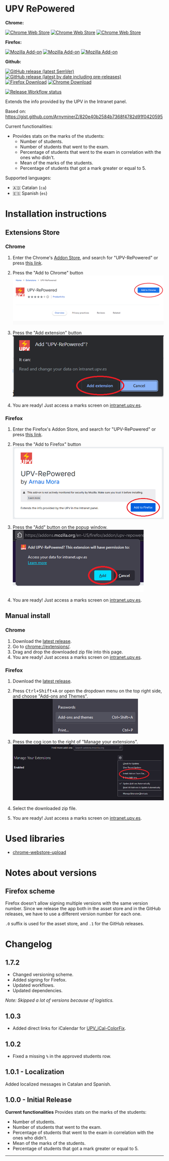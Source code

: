 # UPV RePowered
**Chrome:**

[![Chrome Web Store][chrome-badge-version]][chrome-extension]
[![Chrome Web Store][chrome-badge-users]][chrome-extension]
[![Chrome Web Store][chrome-badge-rating]][chrome-extension]

**Firefox:**

[![Mozilla Add-on][mozilla-badge-version]][mozilla-addon]
[![Mozilla Add-on][mozilla-badge-users]][mozilla-addon]
[![Mozilla Add-on][mozilla-badge-rating]][mozilla-addon]

**Github:**

[![GitHub release (latest SemVer)](https://img.shields.io/github/v/release/ArnyminerZ/UPV-RePowered?label=stable%20version&style=flat-square)][latest-release-page]
[![GitHub release (latest by date including pre-releases)](https://img.shields.io/github/v/release/ArnyminerZ/UPV-RePowered?color=orange&include_prereleases&label=preview%20version&style=flat-square)][github-releases]\
[![Firefox Download](https://img.shields.io/badge/download-firefox-green?style=flat-square&logo=firefox)][latest-release-firefox]
[![Chrome Download](https://img.shields.io/badge/download-chrome-green?style=flat-square&logo=googlechrome)][latest-release-chrome]

[![Release Workflow status][release-badge]][release-workflow]

Extends the info provided by the UPV in the Intranet panel.

Based on: https://gist.github.com/ArnyminerZ/820e40b2584b7368f4782d91f0420595

Current functionalities:
* Provides stats on the marks of the students:
  * Number of students.
  * Number of students that went to the exam.
  * Percentage of students that went to the exam in correlation with the ones who didn't.
  * Mean of the marks of the students.
  * Percentage of students that got a mark greater or equal to 5.

Supported languages:
* 🇦🇩 Catalan (`ca`)
* 🇪🇸 Spanish (`es`)

# Installation instructions
## Extensions Store
### Chrome
1. Enter the Chrome's [Addon Store](https://chrome.google.com/webstore/category/extensions), and search for "UPV-RePowered" or press [this link][chrome-extension].

2. Press the "Add to Chrome" button\
![Add to Chrome](docs/install-chrome-1.png)

3. Press the "Add extension" button\
![Add Extension](docs/install-chrome-2.png)

4. You are ready! Just access a marks screen on [intranet.upv.es](https://intranet.upv.es/pls/soalu/sic_asi.Notes_TemaAlu_Asi?P_IDIOMA=c&p_vista=intranet).

### Firefox
1. Enter the Firefox's Addon Store, and search for "UPV-RePowered" or press [this link][mozilla-addon].

2. Press the "Add to Firefox" button\
![Add to Firefox](docs/install-firefox-1.png)

3. Press the "Add" button on the popup window.\
![Add to Firefox](docs/install-firefox-2.png)

4. You are ready! Just access a marks screen on [intranet.upv.es](https://intranet.upv.es/pls/soalu/sic_asi.Notes_TemaAlu_Asi?P_IDIOMA=c&p_vista=intranet).

## Manual install
### Chrome
1. Download the [latest release][latest-release-chrome].
2. Go to [chrome://extensions/](chrome://extensions/).
3. Drag and drop the downloaded zip file into this page.
4. You are ready! Just access a marks screen on [intranet.upv.es](https://intranet.upv.es/pls/soalu/sic_asi.Notes_TemaAlu_Asi?P_IDIOMA=c&p_vista=intranet).

### Firefox
1. Download the [latest release][latest-release-firefox].
2. Press <kbd>Ctrl+Shift+A</kbd> or open the dropdown menu on the top right side, and choose "Add-ons and Themes".\
![Add-ons and themes](docs/manual-install-firefox-1.png)

3. Press the cog icon to the right of "Manage your extensions".\
![Add-ons and themes](docs/manual-install-firefox-2.png)

4. Select the downloaded zip file.
5. You are ready! Just access a marks screen on [intranet.upv.es](https://intranet.upv.es/pls/soalu/sic_asi.Notes_TemaAlu_Asi?P_IDIOMA=c&p_vista=intranet).

# Used libraries
* [chrome-webstore-upload](https://github.com/fregante/chrome-webstore-upload)

# Notes about versions
## Firefox scheme
Firefox doesn't allow signing multiple versions with the same version number. Since we release the app both in the
asset store and in the GitHub releases, we have to use a different version number for each one.

`.0` suffix is used for the asset store, and `.1` for the GitHub releases.

# Changelog
## 1.7.2
- Changed versioning scheme.
- Added signing for Firefox.
- Updated workflows.
- Updated dependencies.

_Note: Skipped a lot of versions because of logistics._
## 1.0.3
* Added direct links for iCalendar for [UPV_iCal-ColorFix](https://github.com/ArnyminerZ/UPV_iCal-ColorFix).
## 1.0.2
* Fixed a missing `%` in the approved students row.
## 1.0.1 - Localization
Added localized messages in Catalan and Spanish.
## 1.0.0 - Initial Release
**Current functionalities**
Provides stats on the marks of the students:
* Number of students.
* Number of students that went to the exam.
* Percentage of students that went to the exam in correlation with the ones who didn't.
* Mean of the marks of the students.
* Percentage of students that got a mark greater or equal to 5.

---
[chrome-extension]: https://chrome.google.com/webstore/detail/upv-repowered/npfnhbnfidlfkkoafboojlabnjaoldip
[mozilla-addon]: https://addons.mozilla.org/ca/firefox/addon/upv-repowered/

[chrome-badge-version]: https://img.shields.io/chrome-web-store/v/npfnhbnfidlfkkoafboojlabnjaoldip?label=version&style=flat-square
[chrome-badge-users]: https://img.shields.io/chrome-web-store/users/npfnhbnfidlfkkoafboojlabnjaoldip?style=flat-square
[chrome-badge-rating]: https://img.shields.io/chrome-web-store/rating/npfnhbnfidlfkkoafboojlabnjaoldip?style=flat-square

[mozilla-badge-version]: https://img.shields.io/amo/v/upv-repowered?label=version&style=flat-square
[mozilla-badge-users]: https://img.shields.io/amo/users/upv-repowered?style=flat-square
[mozilla-badge-rating]: https://img.shields.io/amo/rating/upv-repowered?style=flat-square

[latest-release-chrome]: https://github.com/ArnyminerZ/UPV-RePowered/releases/latest/download/UPV-RePowered-Chrome.zip
[latest-release-firefox]: https://github.com/ArnyminerZ/UPV-RePowered/releases/latest/download/UPV-RePowered-Firefox.zip

[latest-release-page]: https://github.com/ArnyminerZ/UPV-RePowered/releases/latest
[github-releases]: https://github.com/ArnyminerZ/UPV-RePowered/releases

[release-badge]: https://img.shields.io/github/actions/workflow/status/ArnyminerZ/UPV-RePowered/release.yml?style=flat-square
[release-workflow]: https://github.com/ArnyminerZ/UPV-RePowered/actions/workflows/release.yml